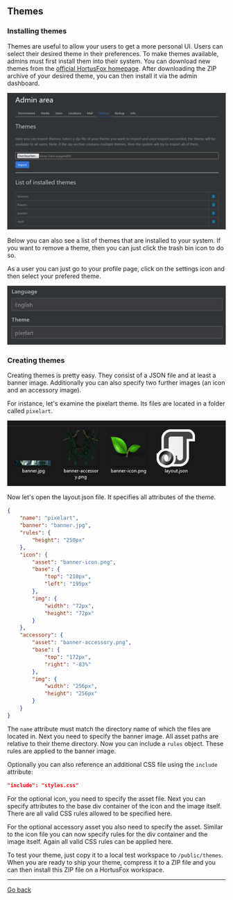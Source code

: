 ## Themes

### Installing themes

Themes are useful to allow your users to get a more personal UI. Users can select their desired theme in their preferences. To make
themes available, admins must first install them into their system. You can download new themes from the <a href="https://www.hortusfox.com/themes">official HortusFox homepage</a>. After downloading the ZIP archive of your desired theme, you can then install it via the admin dashboard.

<img src="gfx/Screenshot 2024-03-10 123928.png" alt="screenshot"/>

Below you can also see a list of themes that are installed to your system. If you want to remove a theme, then you can just click the trash bin icon to do so.

As a user you can just go to your profile page, click on the settings icon and then select your prefered theme.

<img src="gfx/Screenshot 2024-03-10 124210.png" alt="screenshot"/>

### Creating themes

Creating themes is pretty easy. They consist of a JSON file and at least a banner image. Additionally you can also specify two further images (an icon and an accessory image). 

For instance, let's examine the pixelart theme. Its files are located in a folder called `pixelart`.

<img src="gfx/Screenshot 2024-03-10 124518.png" alt="screenshot"/>

Now let's open the layout.json file. It specifies all attributes of the theme.

```json
{
	"name": "pixelart",
	"banner": "banner.jpg",
	"rules": {
		"height": "250px"
	},
	"icon": {
		"asset": "banner-icon.png",
		"base": {
			"top": "210px",
			"left": "195px"
		},
		"img": {
			"width": "72px",
			"height": "72px"
		}
	},
	"accessory": {
		"asset": "banner-accessory.png",
		"base": {
			"top": "172px",
			"right": "-83%"
		},
		"img": {
			"width": "256px",
			"height": "256px"
		}
	}
}
```

The `name` attribute must match the directory name of which the files are located in. Next you need to specify the banner image. All asset paths are relative to their theme directory. Now you can include a `rules` object. These rules are applied to the banner image. 

Optionally you can also reference an additional CSS file using the `include` attribute:

```json
"include": "styles.css"
```

For the optional icon, you need to specify the asset file. Next you can specify attributes to the base div container of the icon and the image itself. There are all valid CSS rules allowed to be specified here.

For the optional accessory asset you also need to specify the asset. Similar to the icon file you can now specify rules for the div container and the image itself. Again all valid CSS rules can be applied here.

To test your theme, just copy it to a local test workspace to `/public/themes`. When you are ready to ship your theme, compress it to a ZIP file and you can then
install this ZIP file on a HortusFox workspace.

<p><hr/></p>

[Go back](index.md)